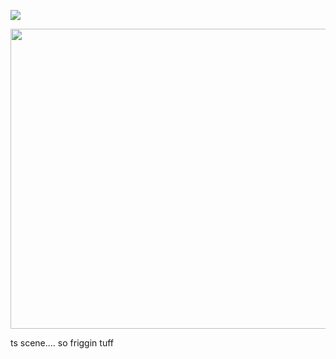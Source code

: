 ![](https://komarev.com/ghpvc/?username=uketilltheend)
<p align="center">
  <img width="855" height="480" src="https://github.com/ivantiIlyaoi/ivantiIlyaoi/blob/main/doomedyaoi.gif?raw=true">
</p> 
ts scene.... so friggin tuff

